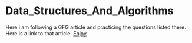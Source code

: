 # Data_Structures_And_Algorithms
Here i am following a GFG article and practicing the questions listed there.
Here is a link to that article. <a href="https://www.geeksforgeeks.org/must-do-coding-questions-for-companies-like-amazon-microsoft-adobe/">Enjoy</a>
